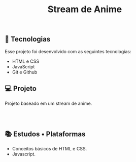 <h1 align="center"> Stream de Anime </h1>

<p align="center">
</p>

<br>


## 🚀 Tecnologias

Esse projeto foi desenvolvido com as seguintes tecnologias:

- HTML e CSS
- JavaScript
- Git e Github

## 💻 Projeto


Projeto baseado em um stream de anime.


<p align="center">
  <img alt="" src="https://cdn.discordapp.com/attachments/930441255140352040/1085258624412176385/png_anime.png"">
</p>

<br>

## 📚 Estudos • Plataformas

 - Conceitos básicos de HTML e CSS.
 - Javascript.

